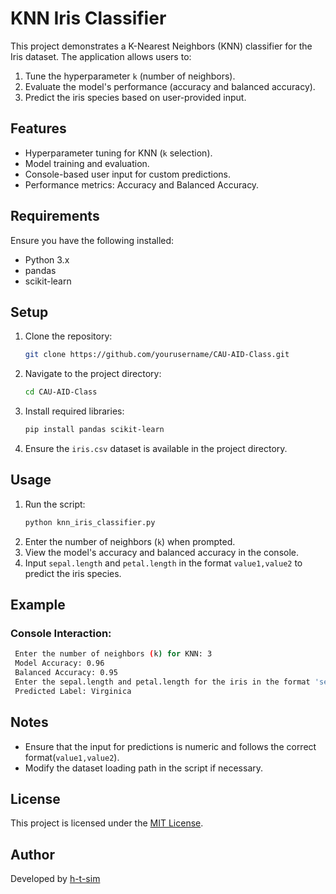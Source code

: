 
# KNN Iris Classifier

This project demonstrates a K-Nearest Neighbors (KNN) classifier for the Iris dataset. The application allows users to:
1. Tune the hyperparameter `k` (number of neighbors).
2. Evaluate the model's performance (accuracy and balanced accuracy).
3. Predict the iris species based on user-provided input.

## Features
- Hyperparameter tuning for KNN (`k` selection).
- Model training and evaluation.
- Console-based user input for custom predictions.
- Performance metrics: Accuracy and Balanced Accuracy.

## Requirements
Ensure you have the following installed:
- Python 3.x
- pandas
- scikit-learn

## Setup
1. Clone the repository:
   ```bash
   git clone https://github.com/yourusername/CAU-AID-Class.git
   ```
2. Navigate to the project directory:
   ```bash
   cd CAU-AID-Class
   ```
3. Install required libraries:
   ```bash
   pip install pandas scikit-learn
   ```
4. Ensure the `iris.csv` dataset is available in the project directory.

## Usage
1. Run the script:
   ```bash
   python knn_iris_classifier.py
   ```
2. Enter the number of neighbors (```k```) when prompted.
3. View the model's accuracy and balanced accuracy in the console.
4. Input ```sepal.length``` and ```petal.length``` in the format ```value1,value2``` to predict the iris species.

## Example
### Console Interaction:
```bash
 Enter the number of neighbors (k) for KNN: 3
 Model Accuracy: 0.96
 Balanced Accuracy: 0.95
 Enter the sepal.length and petal.length for the iris in the format 'sepal_length,petal_length': 5.1,1.8
 Predicted Label: Virginica
```

## Notes 
 - Ensure that the input for predictions is numeric and follows the correct format(```value1,value2```).
 - Modify the dataset loading path in the script if necessary.

## License
This project is licensed under the [MIT License](./LICENSE).

## Author 
Developed by [h-t-sim](https://github.com/h-t-sim)
